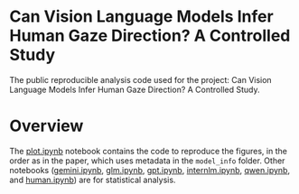 # Can Vision Language Models Infer Human Gaze Direction? A Controlled Study
The public reproducible analysis code used for the project: Can Vision Language Models Infer Human Gaze Direction? A Controlled Study.

# Overview
The [plot.ipynb](./plot.ipynb) notebook contains the code to reproduce the figures, in the order as in the paper, which uses metadata in the `model_info` folder.
Other notebooks ([gemini.ipynb](./gemini.ipynb), [glm.ipynb](./glm.ipynb), [gpt.ipynb](./gpt.ipynb), [internlm.ipynb](./internlm.ipynb), [qwen.ipynb](./qwen.ipynb), and [human.ipynb](./human.ipynb)) are for statistical analysis.
